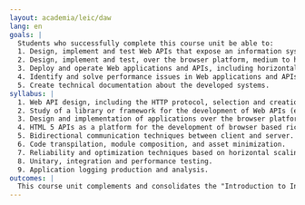 ```yaml
---
layout: academia/leic/daw
lang: en
goals: |
  Students who successfully complete this course unit be able to:
  1. Design, implement and test Web APIs that expose an information system functionality subset, addressing aspects such as API evolvability, ease of use by multiple client types (e.g. native mobile applications) and security.
  2. Design, implement and test, over the browser platform, medium to high complexity applications, using Web APIs and Single Page Application (SPA) frameworks.
  3. Deploy and operate Web applications and APIs, including horizontal scalability and load balancing aspects.
  4. Identify and solve performance issues in Web applications and APIs.
  5. Create technical documentation about the developed systems.
syllabus: |
  1. Web API design, including the HTTP protocol, selection and creation of media-types, and the use of hypermedia controls.
  2. Study of a library or framework for the development of Web APIs (e.g. ASP.NET, Spring, or similar).
  3. Design and implementation of applications over the browser platform, namely using the Single Page Application (SPA) model.
  4. HTML 5 APIs as a platform for the development of browser based rich Web applications.
  5. Bidirectional communication techniques between client and server.
  6. Code transpilation, module composition, and asset minimization.
  7. Reliability and optimization techniques based on horizontal scaling and load balancing.
  8. Unitary, integration and performance testing.
  9. Application logging production and analysis.
outcomes: |
  This course unit complements and consolidates the "Introduction to Internet Programming" unit goals, providing learning outcomes in three areas of Web application development: Web Application Programing Interfaces (API) development, rich browser-based application development, and deploy and operation over cloud-based platforms.
---
```

